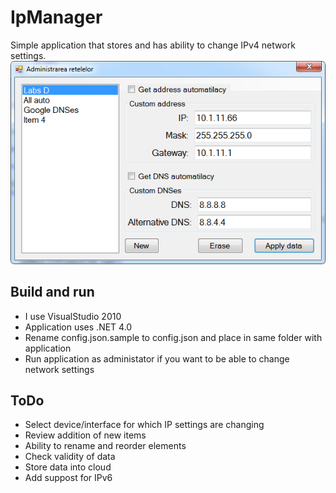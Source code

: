 # IpManager

Simple application that stores and has ability to change IPv4 network settings.
![Application screen](https://github.com/bumbu/IpManager/blob/master/images/screen.png?raw=true)

## Build and run

* I use VisualStudio 2010
* Application uses .NET 4.0
* Rename config.json.sample to config.json and place in same folder with application
* Run application as administator if you want to be able to change network settings

## ToDo

* Select device/interface for which IP settings are changing
* Review addition of new items
* Ability to rename and reorder elements
* Check validity of data
* Store data into cloud
* Add suppost for IPv6
